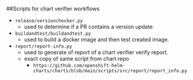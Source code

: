 ##Scripts for chart verifier workflows


- ```release/versionchecker.py```
    - used to determine if a PR contains a version update. 
-  ```buildandtest/buildandtest.py```
    - used to build a docker image and then test created image.
- ```report/report-info.py```
    - used to generate of report of a chart verifier verify report.
    - exact copy of same script from chart repo    
      - ```https://github.com/openshift-helm-charts/charts/blob/main/scripts/src/report/report_info.py```

